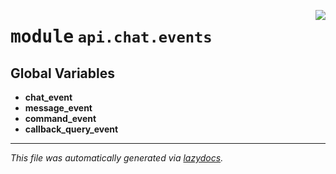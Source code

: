 <!-- markdownlint-disable -->

<a href="../../../src/switch/api/chat/events/__init__.py#L0"><img align="right" src="https://img.shields.io/badge/-source-cccccc?style=flat-square"/></a>

# <kbd>module</kbd> `api.chat.events`




**Global Variables**
---------------
- **chat_event**
- **message_event**
- **command_event**
- **callback_query_event**




---

_This file was automatically generated via [lazydocs](https://github.com/ml-tooling/lazydocs)._
